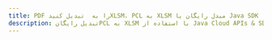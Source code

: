 ---title: PDF را به  تبدیل کنیدXLSM، PCL به XLSM مبدل رایگان یا Java SDKdescription: تبدیل رایگانPCL به XLSM با استفاده از Java Cloud APIs & SDK همچنین اسناد PDF را در Cloud ایجاد، ویرایش و رندر کنید.---
